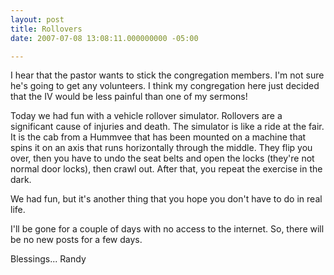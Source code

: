 ```yaml
---
layout: post
title: Rollovers
date: 2007-07-08 13:08:11.000000000 -05:00

---
```

<p>I hear that the pastor wants to stick the congregation members. I'm not sure he's going to get any volunteers. I think my congregation here just decided that the IV would be less painful than one of my sermons!</p>
<p>Today we had fun with a vehicle rollover simulator. Rollovers are a significant cause of injuries and death. The simulator is like a ride at the fair. It is the cab from a Hummvee that has been mounted on a machine that spins it on an axis that runs horizontally through the middle. They flip you over, then you have to undo the seat belts and open the locks (they're not normal door locks), then crawl out. After that, you repeat the exercise in the dark.</p>
<p>We had fun, but it's another thing that you hope you don't have to do in real life.</p>
<p>I'll be gone for a couple of days with no access to the internet. So, there will be no new posts for a few days.</p>
<p>Blessings... Randy</p>
